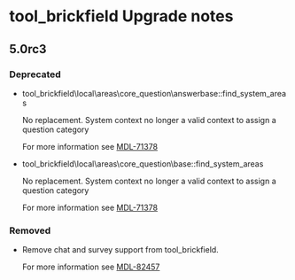 # tool_brickfield Upgrade notes

## 5.0rc3

### Deprecated

- tool_brickfield\local\areas\core_question\answerbase::find_system_areas

  No replacement. System context no longer a valid context to assign a question category

  For more information see [MDL-71378](https://tracker.moodle.org/browse/MDL-71378)
- tool_brickfield\local\areas\core_question\base::find_system_areas

  No replacement. System context no longer a valid context to assign a question category

  For more information see [MDL-71378](https://tracker.moodle.org/browse/MDL-71378)

### Removed

- Remove chat and survey support from tool_brickfield.

  For more information see [MDL-82457](https://tracker.moodle.org/browse/MDL-82457)
